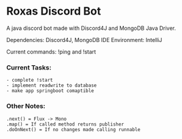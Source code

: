 # Roxas Discord Bot

A java discord bot made with Discord4J and MongoDB Java Driver.

Dependencies: Discord4J, MongoDB
IDE Environment: IntelliJ

Current commands: !ping and !start

### Current Tasks:
```
- complete !start
- implement readwrite to database
- make app springboot comaptible
```

### Other Notes:
```
.next() = Flux -> Mono 
.map() = If called method returns publisher
.doOnNext() = If no changes made calling runnable
```

